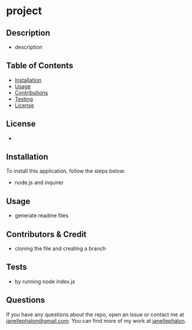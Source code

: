 # project
  
  ## Description
  - description

    
  ## Table of Contents
  - [Installation](#installation)
  - [Usage](#usage)
  - [Contributions](#contributions)
  - [Testing](#testing)
  - [License](#licensing)

  ## License 
  - 

  ## Installation
  To install this application, follow the steps below:
  - node.js and inquirer

  ## Usage
  - generate readme files

  ## Contributors & Credit
  - cloning the file and creating a branch

  ## Tests
  - by running node index.js

  ## Questions
  If you have any questions about the repo, open an issue or contact me at janellephalon@gmail.com. You can find more of my work at [janellephalon](https://github.com/janellephalon/).
